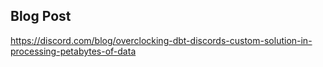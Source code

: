 
## Blog Post
https://discord.com/blog/overclocking-dbt-discords-custom-solution-in-processing-petabytes-of-data